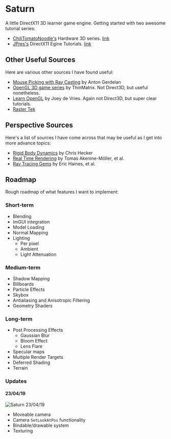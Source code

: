 # Saturn

A little DirectX11 3D learner game engine. Getting started with two awesome tutorial series:
- [ChiliTomatoNoodle's](https://www.youtube.com/user/ChiliTomatoNoodle) Hardware 3D series. [link](https://www.youtube.com/watch?v=_4FArgOX1I4&list=PLqCJpWy5Fohd3S7ICFXwUomYW0Wv67pDD)
- [JPres's](https://www.youtube.com/channel/UC5Lxe7GAsk_f8qMBsNmlOJg) DirectX11 Egine Tutorials. [link](https://www.youtube.com/watch?v=gQIG77PfLgo&list=PLcacUGyBsOIBlGyQQWzp6D1Xn6ZENx9Y2)

## Other Useful Sources

Here are various other sources I have found useful:
- [Mouse Picking with Ray Casting](http://antongerdelan.net/opengl/raycasting.html) by Anton Gerdelan
- [OpenGL 3D game series](https://www.youtube.com/watch?v=VS8wlS9hF8E&list=PLRIWtICgwaX0u7Rf9zkZhLoLuZVfUksDP) by ThinMatrix. Not Direct3D, but useful nonetheless.
- [Learn OpenGL](https://learnopengl.com) by Joey de Vries. Again not Direct3D, but super clear tutorials.
- [Raster Tek](http://www.rastertek.com)

## Perspective Sources

Here's a list of sources I have come across that may be useful as I get into more advance topics:
- [Rigid Body Dynamics](http://chrishecker.com/Rigid_Body_Dynamics) by Chris Hecker
- [Real Time Rendering](http://www.realtimerendering.com/) by Tomas Akenine-Möller, et al.
- [Ray Tracing Gems](http://www.realtimerendering.com/raytracinggems/) by Eric Haines, et al.

## Roadmap

Rough roadmap of what features I want to implement:

### Short-term
- Blending
- ImGUI integration
- Model Loading
- Normal Mapping
- Lighting
  - Per pixel
  - Ambient
  - Light Attenuation 

### Medium-term
- Shadow Mapping
- Billboards
- Particle Effects
- Skybox
- Antialiasing and Anisotropic Filtering
- Geometry Shaders

### Long-term
- Post Processing Effects
  - Gaussian Blur
  - Bloom Effect
  - Lens Flare
- Specular maps
- Multiple Render Targets
- Deferred Shading
- Terrain

### Updates

#### 23/04/19

![Saturn 23/04/19](https://i.imgur.com/4q1WVXD.png)
- Moveable camera
- Camera `SetLookAtPos` functionality
- Bindable/drawable system
- Texturing
